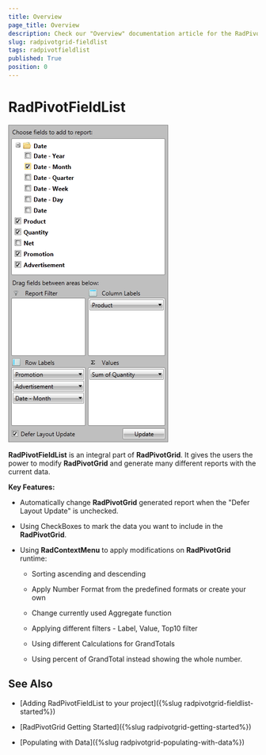 ```yaml
---
title: Overview
page_title: Overview
description: Check our "Overview" documentation article for the RadPivotGrid WPF control.
slug: radpivotgrid-fieldlist
tags: radpivotfieldlist
published: True
position: 0
---
```


# RadPivotFieldList

![Rad Pivot Field List Getting Started 01](images/RadPivotFieldList_GettingStarted_01.png)

__RadPivotFieldList__ is an integral part of __RadPivotGrid__. It gives the users the power to modify __RadPivotGrid__ and generate many different reports with the current data.

__Key Features:__

* Automatically change __RadPivotGrid__ generated report when the "Defer Layout Update" is unchecked.

* Using CheckBoxes to mark the data you want to include in the __RadPivotGrid__.

* Using __RadContextMenu__ to apply modifications on __RadPivotGrid__ runtime:

	* Sorting ascending and descending

	* Apply Number Format from the predefined formats or create your own

	* Change currently used Aggregate function

	* Applying different filters - Label, Value, Top10 filter

	* Using different Calculations for GrandTotals

	* Using percent of GrandTotal instead showing the whole number.

## See Also

 * [Adding RadPivotFieldList to your project]({%slug radpivotgrid-fieldlist-started%})

 * [RadPivotGrid Getting Started]({%slug radpivotgrid-getting-started%})

 * [Populating with Data]({%slug radpivotgrid-populating-with-data%})
